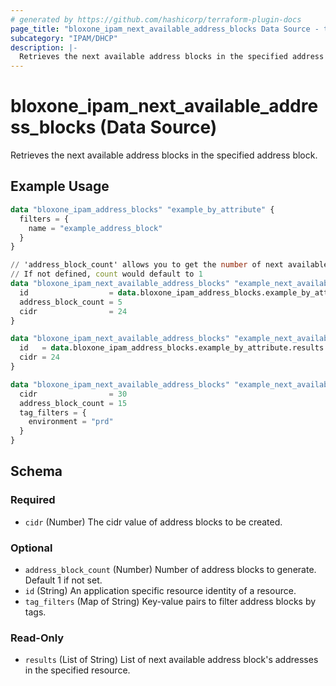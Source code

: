 ```yaml
---
# generated by https://github.com/hashicorp/terraform-plugin-docs
page_title: "bloxone_ipam_next_available_address_blocks Data Source - terraform-provider-bloxone"
subcategory: "IPAM/DHCP"
description: |-
  Retrieves the next available address blocks in the specified address block.
---
```


# bloxone_ipam_next_available_address_blocks (Data Source)

Retrieves the next available address blocks in the specified address block.

## Example Usage

```terraform
data "bloxone_ipam_address_blocks" "example_by_attribute" {
  filters = {
    name = "example_address_block"
  }
}

// 'address_block_count' allows you to get the number of next available address blocks in the address block specified by 'id'
// If not defined, count would default to 1
data "bloxone_ipam_next_available_address_blocks" "example_next_available_ab" {
  id                  = data.bloxone_ipam_address_blocks.example_by_attribute.results.0.id
  address_block_count = 5
  cidr                = 24
}

data "bloxone_ipam_next_available_address_blocks" "example_next_available_ab_default_count" {
  id   = data.bloxone_ipam_address_blocks.example_by_attribute.results.0.id
  cidr = 24
}

data "bloxone_ipam_next_available_address_blocks" "example_next_available_ab_by_tag" {
  cidr                = 30
  address_block_count = 15
  tag_filters = {
    environment = "prd"
  }
}
```

<!-- schema generated by tfplugindocs -->
## Schema

### Required

- `cidr` (Number) The cidr value of address blocks to be created.

### Optional

- `address_block_count` (Number) Number of address blocks to generate. Default 1 if not set.
- `id` (String) An application specific resource identity of a resource.
- `tag_filters` (Map of String) Key-value pairs to filter address blocks by tags.

### Read-Only

- `results` (List of String) List of next available address block's addresses in the specified resource.
